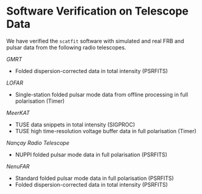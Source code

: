 # Software Verification on Telescope Data #

We have verified the `scatfit` software with simulated and real FRB and pulsar data from the following radio telescopes.

*GMRT*

* Folded dispersion-corrected data in total intensity (PSRFITS)

*LOFAR*

* Single-station folded pulsar mode data from offline processing in full polarisation (Timer)

*MeerKAT*

* TUSE data snippets in total intensity (SIGPROC)
* TUSE high time-resolution voltage buffer data in full polarisation (Timer)

*Nançay Radio Telescope*

* NUPPI folded pulsar mode data in full polarisation (PSRFITS)

*NenuFAR*

* Standard folded pulsar mode data in full polarisation (PSRFITS)
* Folded dispersion-corrected data in total intensity (PSRFITS)
